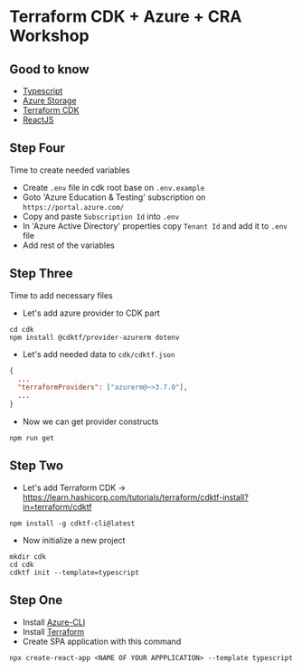 # Terraform CDK + Azure + CRA Workshop

## Good to know

- [Typescript](https://www.typescriptlang.org/docs/handbook/typescript-in-5-minutes.html)
- [Azure Storage](https://docs.microsoft.com/en-us/azure/storage/common/storage-introduction)
- [Terraform CDK](https://www.terraform.io/cdktf)
- [ReactJS](https://reactjs.org/docs/getting-started.html)

## Step Four

Time to create needed variables

- Create `.env` file in cdk root base on `.env.example`
- Goto 'Azure Education & Testing' subscription on `https://portal.azure.com/`
- Copy and paste `Subscription Id` into `.env`
- In 'Azure Active Directory' properties copy `Tenant Id` and add it to `.env` file
- Add rest of the variables


## Step Three

Time to add necessary files

- Let's add azure provider to CDK part

```shell
cd cdk
npm install @cdktf/provider-azurerm dotenv
```

- Let's add needed data to `cdk/cdktf.json`

```json
{
  ...
  "terraformProviders": ["azurerm@~>3.7.0"],
  ...
}
```

- Now we can get provider constructs

```shell
npm run get
```

## Step Two

- Let's add Terraform CDK -> https://learn.hashicorp.com/tutorials/terraform/cdktf-install?in=terraform/cdktf

```shell
npm install -g cdktf-cli@latest
````

- Now initialize a new project

```shell
mkdir cdk
cd cdk
cdktf init --template=typescript
```


## Step One

- Install [Azure-CLI](https://docs.microsoft.com/en-us/cli/azure/get-started-with-azure-cli)
- Install [Terraform](https://learn.hashicorp.com/tutorials/terraform/install-cli)
- Create SPA application with this command

```shell
npx create-react-app <NAME OF YOUR APPPLICATION> --template typescript
```

